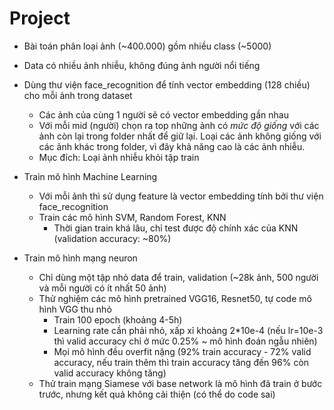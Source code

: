 Project
======================

* Bài toán phân loại ảnh (~400.000) gồm nhiều class (~5000)
* Data có nhiều ảnh nhiễu, không đúng ảnh người nổi tiếng
* Dùng thư viện face_recognition để tính vector embedding (128 chiều) cho mỗi ảnh trong dataset
	* Các ảnh của cùng 1 người sẽ có vector embedding gần nhau
	* Với mỗi mid (người) chọn ra top những ảnh có *mức độ giống* với các ảnh còn lại trong folder nhất để giữ lại. Loại các ảnh không giống với các ảnh khác trong folder, vì đây khả năng cao là các ảnh nhiễu.
	* Mục đích: Loại ảnh nhiễu khỏi tập train

* Train mô hình Machine Learning
	* Với mỗi ảnh thì sử dụng feature là vector embedding tính bởi thư viện face_recognition
	* Train các mô hình SVM, Random Forest, KNN
		* Thời gian train khá lâu, chỉ test được độ chính xác của KNN (validation accuracy: ~80%)

* Train mô hình mạng neuron
	* Chỉ dùng một tập nhỏ data để train, validation (~28k ảnh, 500 người và mỗi người có ít nhất 50 ảnh)
	* Thử nghiệm các mô hình pretrained VGG16, Resnet50, tự code mô hình VGG thu nhỏ
		* Train 100 epoch (khoảng 4-5h)
		* Learning rate cần phải nhỏ, xấp xỉ khoảng 2*10e-4 (nếu lr=10e-3 thì valid accuracy chỉ ở mức 0.25% ~ mô hình đoán ngẫu nhiên)
		* Mọi mô hình đều overfit nặng (92% train accuracy - 72% valid accuracy, nếu train thêm thì train accuracy tăng đến 96% còn valid accuracy không tăng)
	* Thử train mạng Siamese với base network là mô hình đã train ở bước trước, nhưng kết quả không cải thiện (có thể do code sai)